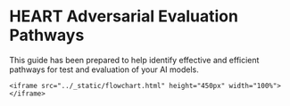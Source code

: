 # HEART Adversarial Evaluation Pathways

This guide has been prepared to help identify effective and efficient pathways for test and evaluation of your AI
models.

```{raw} html
<iframe src="../_static/flowchart.html" height="450px" width="100%"></iframe>
```
